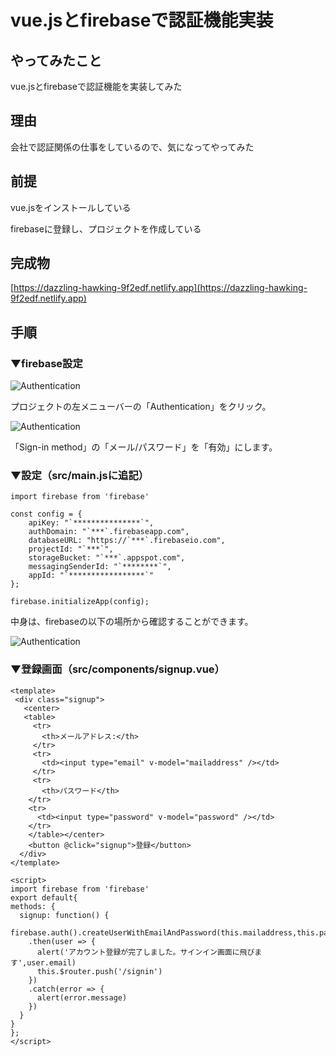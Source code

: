 # vue.jsとfirebaseで認証機能実装

## やってみたこと

vue.jsとfirebaseで認証機能を実装してみた

## 理由

会社で認証関係の仕事をしているので、気になってやってみた

## 前提

vue.jsをインストールしている

firebaseに登録し、プロジェクトを作成している

## 完成物

[https://dazzling-hawking-9f2edf.netlify.app](https://dazzling-hawking-9f2edf.netlify.app)

## 手順

### ▼firebase設定

![Authentication](./img/2020092701/Authentication.png)

プロジェクトの左メニューバーの「Authentication」をクリック。

![Authentication](./img/2020092701/Authentication01.png)

「Sign-in method」の「メール/パスワード」を「有効」にします。

### ▼設定（src/main.jsに追記）
```
import firebase from 'firebase'

const config = {
    apiKey: "`***************`",
    authDomain: "`***`.firebaseapp.com",
    databaseURL: "https://`***`.firebaseio.com",
    projectId: "`***`",
    storageBucket: "`***`.appspot.com",
    messagingSenderId: "`********`",
    appId: "`*****************`"
};

firebase.initializeApp(config);
```

中身は、firebaseの以下の場所から確認することができます。

![Authentication](./img/2020092701/Authentication02.png)

### ▼登録画面（src/components/signup.vue）

```
<template>
 <div class="signup">
   <center>
   <table>
     <tr>
       <th>メールアドレス:</th> 
     </tr>
     <tr>
       <td><input type="email" v-model="mailaddress" /></td>
     </tr>
     <tr>
       <th>パスワード</th>
    </tr>
    <tr>
      <td><input type="password" v-model="password" /></td>
    </tr>
    </table></center>
    <button @click="signup">登録</button>
  </div>
</template>

<script>
import firebase from 'firebase'
export default{
methods: {
  signup: function() {
    firebase.auth().createUserWithEmailAndPassword(this.mailaddress,this.password)
    .then(user => {
      alert('アカウント登録が完了しました。サインイン画面に飛びます',user.email)
      this.$router.push('/signin')
    })
    .catch(error => {
      alert(error.message)
    })
  }
}
};
</script>
```

